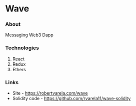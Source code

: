 # Wave

### About

Messaging Web3 Dapp

### Technologies

1. React
2. Redux
3. Ethers

### Links

- Site - https://robertvarela.com/wave
- Solidity code - https://github.com/rvarela11/wave-solidity
